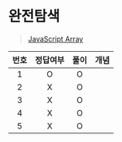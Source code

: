 # 완전탐색
> [JavaScript Array](../../../theory/brute_force.md)

|번호|정답여부|풀이|개념|
|:---:|:---:|:---:|:---:|
|1|O|O||
|2|X|O||
|3|X|O||
|4|X|O||
|5|X|O||